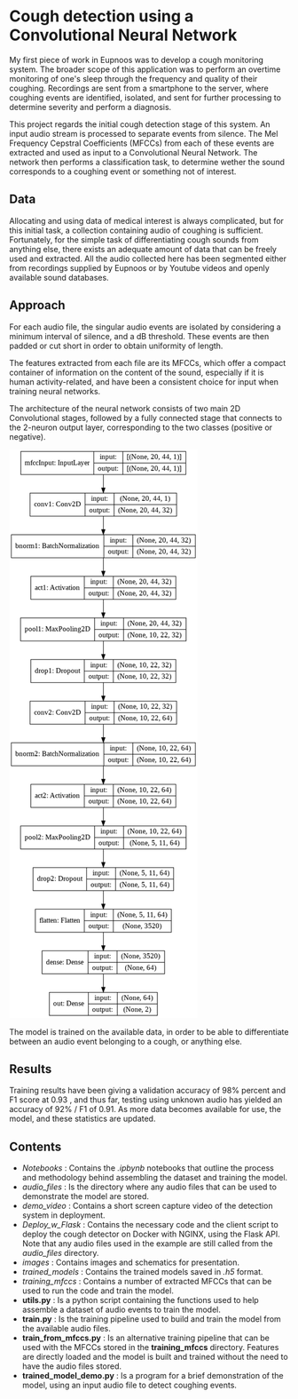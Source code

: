 # Cough detection using a Convolutional Neural Network

My first piece of work in Eupnoos was to develop a cough monitoring system. The broader scope of this application was to perform an overtime monitoring of one's sleep through the frequency and quality of their coughing. Recordings are sent from a smartphone to the server, where coughing events are identified, isolated, and sent for further processing to determine severity and perform a diagnosis.

This project regards the initial cough detection stage of this system. An input audio stream is processed to separate events from silence. The Mel Frequency Cepstral Coefficients (MFCCs) from each of these events are extracted and used as input to a Convolutional Neural Network. The network then performs a classification task, to determine wether the sound corresponds to a coughing event or something not of interest.

## Data

Allocating and using data of medical interest is always complicated, but for this initial task, a collection containing audio of coughing is sufficient. Fortunately, for the simple task of differentiating cough sounds from anything else, there exists an adequate amount of data that can be freely used and extracted. All the audio collected here has been segmented either from recordings supplied by Eupnoos or by Youtube videos and openly available sound databases.

## Approach

For each audio file, the singular audio events are isolated by considering a minimum interval of silence, and a dB threshold. These events are then padded or cut short in order to obtain uniformity of length.

The features extracted from each file are its MFCCs, which offer a compact container of information on the content of the sound, especially if it is human activity-related, and have been a consistent choice for input when training neural networks.

The architecture of the neural network consists of two main 2D Convolutional stages, followed by a fully connected stage that connects to the 2-neuron output layer, corresponding to the two classes (positive or negative).

![alt text](https://github.com/N11K6/Cough_Detector/blob/main/images/model_schematic.png?raw=true)

The model is trained on the available data, in order to be able to differentiate between an audio event belonging to a cough, or anything else.

## Results

Training results have been giving a validation accuracy of 98% percent and F1 score at 0.93 , and thus far, testing using unknown audio has yielded an accuracy of 92% / F1 of 0.91. As more data becomes available for use, the model, and these statistics are updated.

## Contents

* *Notebooks* : Contains the *.ipbynb* notebooks that outline the process and methodology behind assembling the dataset and training the model.
* *audio_files* : Is the directory where any audio files that can be used to demonstrate the model are stored. 
* *demo_video* : Contains a short screen capture video of the detection system in deployment.
* *Deploy_w_Flask* : Contains the necessary code and the client script to deploy the cough detector on Docker with NGINX, using the Flask API. Note that any audio files used in the example are still called from the *audio_files* directory.
* *images* : Contains images and schematics for presentation.
* *trained_models* : Contains the trained models saved in *.h5* format.
* *training_mfccs* : Contains a number of extracted MFCCs that can be used to run the code and train the model.
* **utils.py** : Is a python script containing the functions used to help assemble a dataset of audio events to train the model.
* **train.py** : Is the training pipeline used to build and train the model from the available audio files.
* **train_from_mfccs.py** : Is an alternative training pipeline that can be used with the MFCCs stored in the **training_mfccs** directory. Features are directly loaded and the model is built and trained without the need to have the audio files stored.
* **trained_model_demo.py** : Is a program for a brief demonstration of the model, using an input audio file to detect coughing events.
